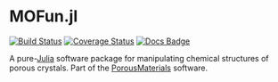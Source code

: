 # MOFun.jl

[![Build Status](https://travis-ci.org/SimonEnsemble/MOFun.jl.svg?branch=master)](https://travis-ci.org/SimonEnsemble/MOFun.jl)
[![Coverage Status](https://coveralls.io/repos/github/SimonEnsemble/MOFun.jl/badge.svg?branch=master)](https://coveralls.io/github/SimonEnsemble/MOFun.jl?branch=master)
[![Docs Badge](https://img.shields.io/badge/docs-latest-blue.svg)](https://SimonEnsemble.github.io/MOFun.jl/latest)

A pure-[Julia](https://julialang.org/) software package for manipulating chemical
structures of porous crystals.  Part of the [PorousMaterials](https://SimonEnsemble.github.io/PorousMaterials.jl)
software.
